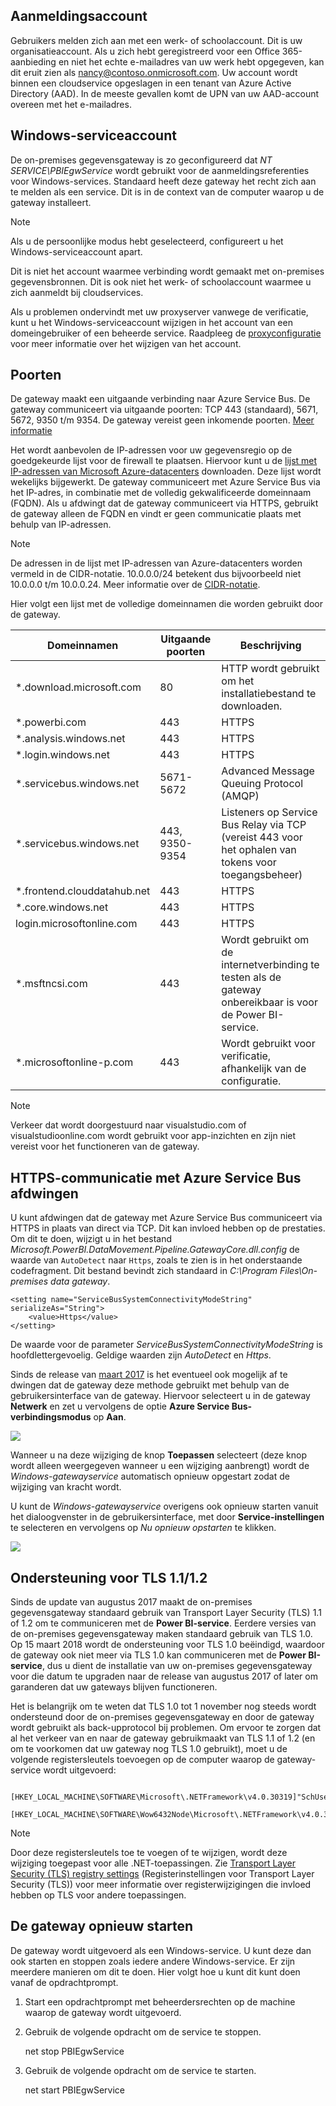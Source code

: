 ## <a name="sign-in-account"></a>Aanmeldingsaccount
Gebruikers melden zich aan met een werk- of schoolaccount. Dit is uw organisatieaccount. Als u zich hebt geregistreerd voor een Office 365-aanbieding en niet het echte e-mailadres van uw werk hebt opgegeven, kan dit eruit zien als nancy@contoso.onmicrosoft.com. Uw account wordt binnen een cloudservice opgeslagen in een tenant van Azure Active Directory (AAD). In de meeste gevallen komt de UPN van uw AAD-account overeen met het e-mailadres.

## <a name="windows-service-account"></a>Windows-serviceaccount
De on-premises gegevensgateway is zo geconfigureerd dat *NT SERVICE\PBIEgwService* wordt gebruikt voor de aanmeldingsreferenties voor Windows-services. Standaard heeft deze gateway het recht zich aan te melden als een service. Dit is in de context van de computer waarop u de gateway installeert.

> [!NOTE]
> Als u de persoonlijke modus hebt geselecteerd, configureert u het Windows-serviceaccount apart.
> 
> 

Dit is niet het account waarmee verbinding wordt gemaakt met on-premises gegevensbronnen.  Dit is ook niet het werk- of schoolaccount waarmee u zich aanmeldt bij cloudservices.

Als u problemen ondervindt met uw proxyserver vanwege de verificatie, kunt u het Windows-serviceaccount wijzigen in het account van een domeingebruiker of een beheerde service. Raadpleeg de [proxyconfiguratie](../service-gateway-proxy.md#changing-the-gateway-service-account-to-a-domain-user) voor meer informatie over het wijzigen van het account.

## <a name="ports"></a>Poorten
De gateway maakt een uitgaande verbinding naar Azure Service Bus. De gateway communiceert via uitgaande poorten: TCP 443 (standaard), 5671, 5672, 9350 t/m 9354.  De gateway vereist geen inkomende poorten. [Meer informatie](https://azure.microsoft.com/documentation/articles/service-bus-fundamentals-hybrid-solutions/)

Het wordt aanbevolen de IP-adressen voor uw gegevensregio op de goedgekeurde lijst voor de firewall te plaatsen. Hiervoor kunt u de [lijst met IP-adressen van Microsoft Azure-datacenters](https://www.microsoft.com/download/details.aspx?id=41653) downloaden. Deze lijst wordt wekelijks bijgewerkt. De gateway communiceert met Azure Service Bus via het IP-adres, in combinatie met de volledig gekwalificeerde domeinnaam (FQDN). Als u afdwingt dat de gateway communiceert via HTTPS, gebruikt de gateway alleen de FQDN en vindt er geen communicatie plaats met behulp van IP-adressen.

> [!NOTE]
> De adressen in de lijst met IP-adressen van Azure-datacenters worden vermeld in de CIDR-notatie. 10.0.0.0/24 betekent dus bijvoorbeeld niet 10.0.0.0 t/m 10.0.0.24. Meer informatie over de [CIDR-notatie](http://whatismyipaddress.com/cidr).
> 
> 

Hier volgt een lijst met de volledige domeinnamen die worden gebruikt door de gateway.

| Domeinnamen | Uitgaande poorten | Beschrijving |
| --- | --- | --- |
| *.download.microsoft.com |80 |HTTP wordt gebruikt om het installatiebestand te downloaden. |
| *.powerbi.com |443 |HTTPS |
| *.analysis.windows.net |443 |HTTPS |
| *.login.windows.net |443 |HTTPS |
| *.servicebus.windows.net |5671-5672 |Advanced Message Queuing Protocol (AMQP) |
| *.servicebus.windows.net |443, 9350-9354 |Listeners op Service Bus Relay via TCP (vereist 443 voor het ophalen van tokens voor toegangsbeheer) |
| *.frontend.clouddatahub.net |443 |HTTPS |
| *.core.windows.net |443 |HTTPS |
| login.microsoftonline.com |443 |HTTPS |
| *.msftncsi.com |443 |Wordt gebruikt om de internetverbinding te testen als de gateway onbereikbaar is voor de Power BI-service. |
| *.microsoftonline-p.com |443 |Wordt gebruikt voor verificatie, afhankelijk van de configuratie. |

> [!NOTE]
> Verkeer dat wordt doorgestuurd naar visualstudio.com of visualstudioonline.com wordt gebruikt voor app-inzichten en zijn niet vereist voor het functioneren van de gateway.
> 
> 

## <a name="forcing-https-communication-with-azure-service-bus"></a>HTTPS-communicatie met Azure Service Bus afdwingen
U kunt afdwingen dat de gateway met Azure Service Bus communiceert via HTTPS in plaats van direct via TCP. Dit kan invloed hebben op de prestaties. Om dit te doen, wijzigt u in het bestand *Microsoft.PowerBI.DataMovement.Pipeline.GatewayCore.dll.config* de waarde van `AutoDetect` naar `Https`, zoals te zien is in het onderstaande codefragment. Dit bestand bevindt zich standaard in *C:\Program Files\On-premises data gateway*.

```
<setting name="ServiceBusSystemConnectivityModeString" serializeAs="String">
    <value>Https</value>
</setting>
```

De waarde voor de parameter *ServiceBusSystemConnectivityModeString* is hoofdlettergevoelig. Geldige waarden zijn *AutoDetect* en *Https*.

Sinds de release van [maart 2017](https://powerbi.microsoft.com/blog/power-bi-gateways-march-update/) is het eventueel ook mogelijk af te dwingen dat de gateway deze methode gebruikt met behulp van de gebruikersinterface van de gateway. Hiervoor selecteert u in de gateway **Netwerk** en zet u vervolgens de optie **Azure Service Bus-verbindingsmodus** op **Aan**.

![](./media/gateway-onprem-accounts-ports-more/gw-onprem_01.png)

Wanneer u na deze wijziging de knop **Toepassen** selecteert (deze knop wordt alleen weergegeven wanneer u een wijziging aanbrengt) wordt de *Windows-gatewayservice* automatisch opnieuw opgestart zodat de wijziging van kracht wordt.

U kunt de *Windows-gatewayservice* overigens ook opnieuw starten vanuit het dialoogvenster in de gebruikersinterface, met door **Service-instellingen** te selecteren en vervolgens op *Nu opnieuw opstarten* te klikken.

![](./media/gateway-onprem-accounts-ports-more/gw-onprem_02.png)

## <a name="support-for-tls-1112"></a>Ondersteuning voor TLS 1.1/1.2
Sinds de update van augustus 2017 maakt de on-premises gegevensgateway standaard gebruik van Transport Layer Security (TLS) 1.1 of 1.2 om te communiceren met de **Power BI-service**. Eerdere versies van de on-premises gegevensgateway maken standaard gebruik van TLS 1.0. Op 15 maart 2018 wordt de ondersteuning voor TLS 1.0 beëindigd, waardoor de gateway ook niet meer via TLS 1.0 kan communiceren met de **Power BI-service**, dus u dient de installatie van uw on-premises gegevensgateway voor die datum te upgraden naar de release van augustus 2017 of later om garanderen dat uw gateways blijven functioneren.

Het is belangrijk om te weten dat TLS 1.0 tot 1 november nog steeds wordt ondersteund door de on-premises gegevensgateway en door de gateway wordt gebruikt als back-upprotocol bij problemen. Om ervoor te zorgen dat al het verkeer van en naar de gateway gebruikmaakt van TLS 1.1 of 1.2 (en om te voorkomen dat uw gateway nog TLS 1.0 gebruikt), moet u de volgende registersleutels toevoegen op de computer waarop de gateway-service wordt uitgevoerd:

        [HKEY_LOCAL_MACHINE\SOFTWARE\Microsoft\.NETFramework\v4.0.30319]"SchUseStrongCrypto"=dword:00000001
        [HKEY_LOCAL_MACHINE\SOFTWARE\Wow6432Node\Microsoft\.NETFramework\v4.0.30319]"SchUseStrongCrypto"=dword:00000001

> [!NOTE]
> Door deze registersleutels toe te voegen of te wijzigen, wordt deze wijziging toegepast voor alle .NET-toepassingen. Zie [Transport Layer Security (TLS) registry settings](https://docs.microsoft.com/windows-server/security/tls/tls-registry-settings) (Registerinstellingen voor Transport Layer Security (TLS)) voor meer informatie over registerwijzigingen die invloed hebben op TLS voor andere toepassingen.
> 
> 

## <a name="how-to-restart-the-gateway"></a>De gateway opnieuw starten
De gateway wordt uitgevoerd als een Windows-service. U kunt deze dan ook starten en stoppen zoals iedere andere Windows-service. Er zijn meerdere manieren om dit te doen. Hier volgt hoe u kunt dit kunt doen vanaf de opdrachtprompt.

1. Start een opdrachtprompt met beheerdersrechten op de machine waarop de gateway wordt uitgevoerd.
2. Gebruik de volgende opdracht om de service te stoppen.
   
   net stop PBIEgwService
3. Gebruik de volgende opdracht om de service te starten.
   
   net start PBIEgwService

